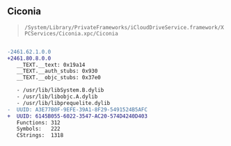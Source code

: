 ## Ciconia

> `/System/Library/PrivateFrameworks/iCloudDriveService.framework/XPCServices/Ciconia.xpc/Ciconia`

```diff

-2461.62.1.0.0
+2461.80.8.0.0
   __TEXT.__text: 0x19a14
   __TEXT.__auth_stubs: 0x930
   __TEXT.__objc_stubs: 0x37e0

   - /usr/lib/libSystem.B.dylib
   - /usr/lib/libobjc.A.dylib
   - /usr/lib/libprequelite.dylib
-  UUID: A3E77B0F-9EFE-39A1-8F29-5491524B5AFC
+  UUID: 6145B055-6022-3547-AC20-574D4240D403
   Functions: 312
   Symbols:   222
   CStrings:  1318

```
